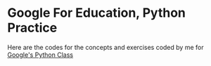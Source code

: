 # Google For Education, Python Practice 

Here are the codes for the concepts and exercises coded by me for [Google's Python Class](https://developers.google.com/edu/python/)
